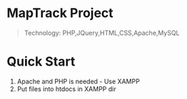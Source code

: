 # MapTrack Project
> Technology: PHP,JQuery,HTML,CSS,Apache,MySQL

# Quick Start
1. Apache and PHP is needed - Use XAMPP
2. Put files into htdocs in XAMPP dir
